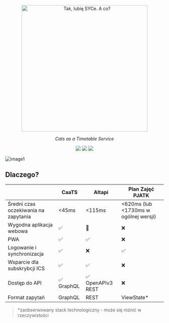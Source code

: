 <div align="center">
    <a href="https://caats.app"><img alt="Tak, lubię SYCe. A co?" width="400" src="https://user-images.githubusercontent.com/30326322/212149829-0341926f-35d2-4e7b-ba46-f5bfa884a59e.PNG"></a>
    <p><i>Cats as a Timetable Service</i></p>
    <p>
        <a href="https://codeclimate.com/github/kpostekk/caats/maintainability"><img src="https://api.codeclimate.com/v1/badges/263c7c9bbe2163a7d7f5/maintainability" /></a>
        <img src="https://github.com/kpostekk/caats/actions/workflows/testing.yml/badge.svg">
        <img src="https://github.com/kpostekk/caats/actions/workflows/docker.yml/badge.svg">
    </p>
</div>

![image1](https://user-images.githubusercontent.com/30326322/218796888-3700ed0c-6809-4930-94d0-884ee70e8ec4.jpeg)

## Dlaczego?

|                                      | CaaTS     | Altapi           | Plan Zajęć PJATK                      |
| ------------------------------------ | --------- | ---------------- | ------------------------------------- |
| Średni czas oczekiwania na zapytania | <45ms     | <115ms           | <620ms (lub <1730ms w ogólnej wersji) |
| Wygodna aplikacja webowa             | ✅         | 🤔               | ❌                                     |
| PWA                                  | ✅         | ✅                | ❌                                     |
| Logowanie i synchronizacja           | ✅         | ❌                | ✅                                     |
| Wsparcie dla subskrybcji ICS         | ✅         | ✅                | ❌                                     |
| Dostęp do API                        | ✅ GraphQL | ✅ OpenAPIv3 REST | ❌                                     |
| Format zapytań                       | GraphQL   | REST             | ViewState*                            |

> *zaobserwowany stack technologiczny - może się różnić w rzeczywistości

